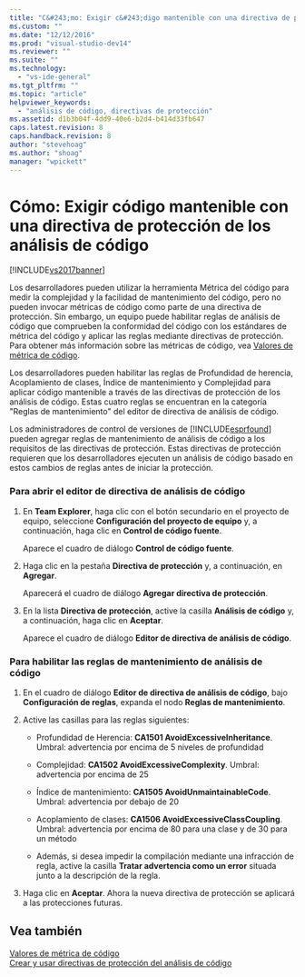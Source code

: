 ```yaml
---
title: "C&#243;mo: Exigir c&#243;digo mantenible con una directiva de protecci&#243;n de los an&#225;lisis de c&#243;digo | Microsoft Docs"
ms.custom: ""
ms.date: "12/12/2016"
ms.prod: "visual-studio-dev14"
ms.reviewer: ""
ms.suite: ""
ms.technology: 
  - "vs-ide-general"
ms.tgt_pltfrm: ""
ms.topic: "article"
helpviewer_keywords: 
  - "análisis de código, directivas de protección"
ms.assetid: d1b3b04f-4dd9-40e6-b2d4-b414d33fb647
caps.latest.revision: 8
caps.handback.revision: 8
author: "stevehoag"
ms.author: "shoag"
manager: "wpickett"
---
```

# C&#243;mo: Exigir c&#243;digo mantenible con una directiva de protecci&#243;n de los an&#225;lisis de c&#243;digo
[!INCLUDE[vs2017banner](../code-quality/includes/vs2017banner.md)]

Los desarrolladores pueden utilizar la herramienta Métrica del código para medir la complejidad y la facilidad de mantenimiento del código, pero no pueden invocar métricas de código como parte de una directiva de protección.  Sin embargo, un equipo puede habilitar reglas de análisis de código que comprueben la conformidad del código con los estándares de métrica del código y aplicar las reglas mediante directivas de protección.  Para obtener más información sobre las métricas de código, vea [Valores de métrica de código](../code-quality/code-metrics-values.md).  
  
 Los desarrolladores pueden habilitar las reglas de Profundidad de herencia, Acoplamiento de clases, Índice de mantenimiento y Complejidad para aplicar código mantenible a través de las directivas de protección de los análisis de código.  Estas cuatro reglas se encuentran en la categoría "Reglas de mantenimiento" del editor de directiva de análisis de código.  
  
 Los administradores de control de versiones de [!INCLUDE[esprfound](../code-quality/includes/esprfound_md.md)] pueden agregar reglas de mantenimiento de análisis de código a los requisitos de las directivas de protección.  Estas directivas de protección requieren que los desarrolladores ejecuten un análisis de código basado en estos cambios de reglas antes de iniciar la protección.  
  
### Para abrir el editor de directiva de análisis de código  
  
1.  En **Team Explorer**, haga clic con el botón secundario en el proyecto de equipo, seleccione **Configuración del proyecto de equipo** y, a continuación, haga clic en **Control de código fuente**.  
  
     Aparece el cuadro de diálogo **Control de código fuente**.  
  
2.  Haga clic en la pestaña **Directiva de protección** y, a continuación, en **Agregar**.  
  
     Aparecerá el cuadro de diálogo **Agregar directiva de protección**.  
  
3.  En la lista **Directiva de protección**, active la casilla **Análisis de código** y, a continuación, haga clic en **Aceptar**.  
  
     Aparece el cuadro de diálogo **Editor de directiva de análisis de código**.  
  
### Para habilitar las reglas de mantenimiento de análisis de código  
  
1.  En el cuadro de diálogo **Editor de directiva de análisis de código**, bajo **Configuración de reglas**, expanda el nodo **Reglas de mantenimiento**.  
  
2.  Active las casillas para las reglas siguientes:  
  
    -   Profundidad de Herencia: **CA1501 AvoidExcessiveInheritance**. Umbral: advertencia por encima de 5 niveles de profundidad  
  
    -   Complejidad: **CA1502 AvoidExcessiveComplexity**. Umbral: advertencia por encima de 25  
  
    -   Índice de mantenimiento: **CA1505 AvoidUnmaintainableCode**. Umbral: advertencia por debajo de 20  
  
    -   Acoplamiento de clases: **CA1506 AvoidExcessiveClassCoupling**. Umbral: advertencia por encima de 80 para una clase y de 30 para un método  
  
    -   Además, si desea impedir la compilación mediante una infracción de regla, active la casilla **Tratar advertencia como un error** situada junto a la descripción de la regla.  
  
3.  Haga clic en **Aceptar**.  Ahora la nueva directiva de protección se aplicará a las protecciones futuras.  
  
## Vea también  
 [Valores de métrica de código](../code-quality/code-metrics-values.md)   
 [Crear y usar directivas de protección del análisis de código](../code-quality/creating-and-using-code-analysis-check-in-policies.md)